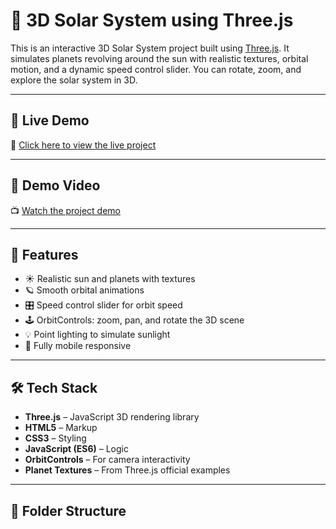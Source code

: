 # 🌌 3D Solar System using Three.js

This is an interactive 3D Solar System project built using [Three.js](https://threejs.org/). It simulates planets revolving around the sun with realistic textures, orbital motion, and a dynamic speed control slider. You can rotate, zoom, and explore the solar system in 3D.

---

## 🚀 Live Demo

🔗 [Click here to view the live project](https://solarsystem-8f1m.vercel.app/)

---

## 🎥 Demo Video

📺 [Watch the project demo](https://drive.google.com/drive/folders/1cWs9DrY-UmeW_AxJ_BSOF8GrVi5NzuGP?usp=drive_link)

---

## 🧠 Features

- ☀️ Realistic sun and planets with textures
- 🪐 Smooth orbital animations
- 🎛️ Speed control slider for orbit speed
- 🕹️ OrbitControls: zoom, pan, and rotate the 3D scene
- 💡 Point lighting to simulate sunlight
- 📱 Fully mobile responsive

---

## 🛠️ Tech Stack

- **Three.js** – JavaScript 3D rendering library
- **HTML5** – Markup
- **CSS3** – Styling
- **JavaScript (ES6)** – Logic
- **OrbitControls** – For camera interactivity
- **Planet Textures** – From Three.js official examples

---

## 📂 Folder Structure

